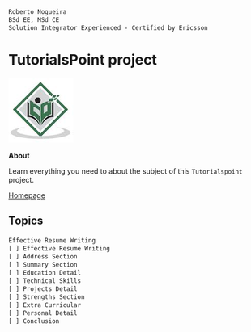```
Roberto Nogueira  
BSd EE, MSd CE
Solution Integrator Experienced - Certified by Ericsson
```
# TutorialsPoint project

![tutorialspoint image](images/tutorialspoint.png)

**About**

Learn everything you need to about the subject of this `Tutorialspoint` project.

[Homepage](https://www.tutorialspoint.com/effective_resume_writing.htm)

## Topics
```
Effective Resume Writing
[ ] Effective Resume Writing
[ ] Address Section
[ ] Summary Section
[ ] Education Detail
[ ] Technical Skills
[ ] Projects Detail
[ ] Strengths Section
[ ] Extra Curricular
[ ] Personal Detail
[ ] Conclusion
```
